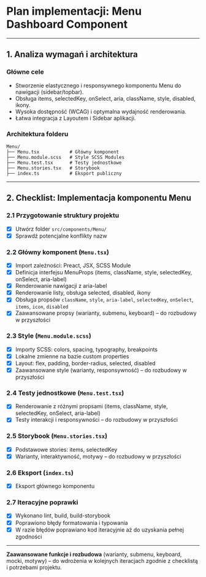 # Plan implementacji: **Menu Dashboard Component**

---

## 1. Analiza wymagań i architektura

### Główne cele

- Stworzenie elastycznego i responsywnego komponentu Menu do nawigacji (sidebar/topbar).
- Obsługa items, selectedKey, onSelect, aria, className, style, disabled, ikony.
- Wysoka dostępność (WCAG) i optymalna wydajność renderowania.
- Łatwa integracja z Layoutem i Sidebar aplikacji.

### Architektura folderu

```
Menu/
├── Menu.tsx           # Główny komponent
├── Menu.module.scss   # Style SCSS Modules
├── Menu.test.tsx      # Testy jednostkowe
├── Menu.stories.tsx   # Storybook
├── index.ts           # Eksport publiczny
```

---

## 2. Checklist: Implementacja komponentu Menu

### 2.1 Przygotowanie struktury projektu

- [x] Utwórz folder `src/components/Menu/`
- [x] Sprawdź potencjalne konflikty nazw

### 2.2 Główny komponent (`Menu.tsx`)

- [x] Import zależności: Preact, JSX, SCSS Module
- [x] Definicja interfejsu MenuProps (items, className, style, selectedKey, onSelect, aria-label)
- [x] Renderowanie nawigacji z aria-label
- [x] Renderowanie listy, obsługa selected, disabled, ikony
- [x] Obsługa propsów `className`, `style`, `aria-label`, `selectedKey`, `onSelect`, `items`, `icon`, `disabled`
- [x] Zaawansowane propsy (warianty, submenu, keyboard) – do rozbudowy w przyszłości

### 2.3 Style (`Menu.module.scss`)

- [x] Importy SCSS: colors, spacing, typography, breakpoints
- [x] Lokalne zmienne na bazie custom properties
- [x] Layout: flex, padding, border-radius, selected, disabled
- [x] Zaawansowane style (warianty, responsywność) – do rozbudowy w przyszłości

### 2.4 Testy jednostkowe (`Menu.test.tsx`)

- [x] Renderowanie z różnymi propsami (items, className, style, selectedKey, onSelect, aria-label)
- [x] Testy interakcji i responsywności – do rozbudowy w przyszłości

### 2.5 Storybook (`Menu.stories.tsx`)

- [x] Podstawowe stories: items, selectedKey
- [x] Warianty, interaktywność, motywy – do rozbudowy w przyszłości

### 2.6 Eksport (`index.ts`)

- [x] Eksport głównego komponentu

### 2.7 Iteracyjne poprawki

- [x] Wykonano lint, build, build-storybook
- [x] Poprawiono błędy formatowania i typowania
- [x] W razie błędów poprawiano kod iteracyjnie aż do uzyskania pełnej zgodności

---

**Zaawansowane funkcje i rozbudowa** (warianty, submenu, keyboard, mocki, motywy) – do wdrożenia w kolejnych iteracjach zgodnie z checklistą i potrzebami projektu.
